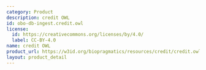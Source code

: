 ```yaml
---
category: Product
description: credit OWL
id: obo-db-ingest.credit.owl
license:
  id: https://creativecommons.org/licenses/by/4.0/
  label: CC-BY-4.0
name: credit OWL
product_url: https://w3id.org/biopragmatics/resources/credit/credit.owl
layout: product_detail
---
```

